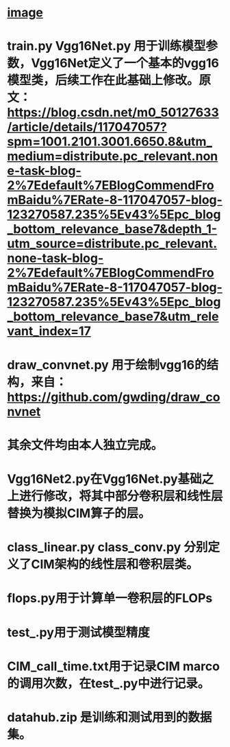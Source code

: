 # [image](https://github.com/user-attachments/assets/25dd6a42-001f-456b-8491-be236e8f68a2)
# train.py Vgg16Net.py 用于训练模型参数，Vgg16Net定义了一个基本的vgg16模型类，后续工作在此基础上修改。原文：https://blog.csdn.net/m0_50127633/article/details/117047057?spm=1001.2101.3001.6650.8&utm_medium=distribute.pc_relevant.none-task-blog-2%7Edefault%7EBlogCommendFromBaidu%7ERate-8-117047057-blog-123270587.235%5Ev43%5Epc_blog_bottom_relevance_base7&depth_1-utm_source=distribute.pc_relevant.none-task-blog-2%7Edefault%7EBlogCommendFromBaidu%7ERate-8-117047057-blog-123270587.235%5Ev43%5Epc_blog_bottom_relevance_base7&utm_relevant_index=17
# draw_convnet.py 用于绘制vgg16的结构，来自：https://github.com/gwding/draw_convnet 
# 其余文件均由本人独立完成。
# Vgg16Net2.py在Vgg16Net.py基础之上进行修改，将其中部分卷积层和线性层替换为模拟CIM算子的层。
# class_linear.py class_conv.py 分别定义了CIM架构的线性层和卷积层类。
# flops.py用于计算单一卷积层的FLOPs
# test_.py用于测试模型精度
# CIM_call_time.txt用于记录CIM marco的调用次数，在test_.py中进行记录。
# datahub.zip 是训练和测试用到的数据集。
